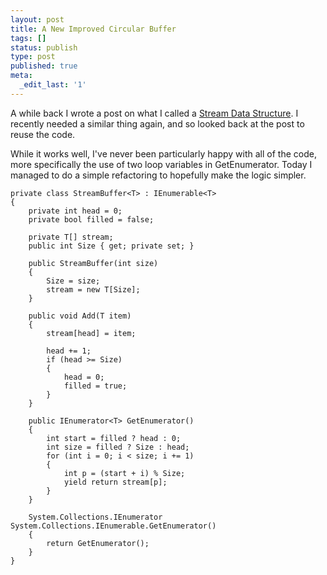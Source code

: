 ```yaml
---
layout: post
title: A New Improved Circular Buffer
tags: []
status: publish
type: post
published: true
meta:
  _edit_last: '1'
---
```

A while back I wrote a post on what I called a [Stream Data Structure](http://www.morethannothing.co.uk/2009/02/stream-data-structure/). I recently needed a similar thing again, and so looked back at the post to reuse the code.

While it works well, I've never been particularly happy with all of the code, more specifically the use of two loop variables in GetEnumerator. Today I managed to do a simple refactoring to hopefully make the logic simpler.

    private class StreamBuffer<T> : IEnumerable<T>
    {
        private int head = 0;
        private bool filled = false;

        private T[] stream;
        public int Size { get; private set; }

        public StreamBuffer(int size)
        {
            Size = size;
            stream = new T[Size];
        }

        public void Add(T item)
        {
            stream[head] = item;

            head += 1;
            if (head >= Size)
            {
                head = 0;
                filled = true;
            }
        }

        public IEnumerator<T> GetEnumerator()
        {
            int start = filled ? head : 0;
            int size = filled ? Size : head;
            for (int i = 0; i < size; i += 1)
            {
                int p = (start + i) % Size;
                yield return stream[p];
            }
        }

        System.Collections.IEnumerator System.Collections.IEnumerable.GetEnumerator()
        {
            return GetEnumerator();
        }
    }
